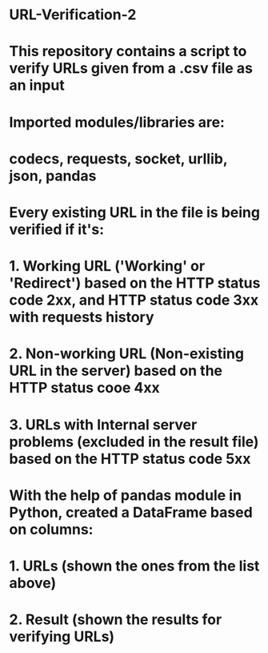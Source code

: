 # URL-Verification-2

# This repository contains a script to verify URLs given from a .csv file as an input

# Imported modules/libraries are:
# codecs, requests, socket, urllib, json, pandas

# Every existing URL in the file is being verified if it's:
# 1. Working URL ('Working' or 'Redirect') based on the HTTP status code 2xx, and HTTP status code 3xx with requests history
# 2. Non-working URL (Non-existing URL in the server) based on the HTTP status cooe 4xx
# 3. URLs with Internal server problems (excluded in the result file) based on the HTTP status code 5xx

# With the help of pandas module in Python, created a DataFrame based on columns:
# 1. URLs (shown the ones from the list above)
# 2. Result (shown the results for verifying URLs)

